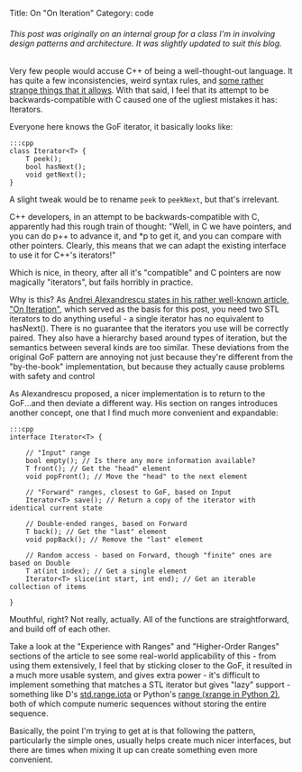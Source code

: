 Title: On "On Iteration"
Category: code

###### This post was originally on an internal group for a class I'm in involving design patterns and architecture. It was slightly updated to suit this blog.

Very few people would accuse C++ of being a well-thought-out language. It has quite a few inconsistencies, weird syntax rules, and [some rather strange things that it allows][evil C]. With that said, I feel that its attempt to be backwards-compatible with C caused one of the ugliest mistakes it has: Iterators.

Everyone here knows the GoF iterator, it basically looks like:

	:::cpp
	class Iterator<T> {
		T peek();
		bool hasNext();
		void getNext();
	}

A slight tweak would be to rename `peek` to `peekNext`, but that's irrelevant.

C++ developers, in an attempt to be backwards-compatible with C, apparently had this rough train of thought: "Well, in C we have pointers, and you can do p++ to advance it, and *p to get it, and you can compare with other pointers. Clearly, this means that we can adapt the existing interface to use it for C++'s iterators!"

Which is nice, in theory, after all it's "compatible" and C pointers are now magically "iterators", but fails horribly in practice.

Why is this? As [Andrei Alexandrescu states in his rather well-known article, "On Iteration"][On Iteration], which served as the basis for this post, you need two STL iterators to do anything useful - a single iterator has no equivalent to hasNext(). There is no guarantee that the iterators you use will be correctly paired. They also have a hierarchy based around types of iteration, but the semantics between several kinds are too similar. These deviations from the original GoF pattern are annoying not just because they're different from the "by-the-book" implementation, but because they actually cause problems with safety and control

As Alexandrescu proposed, a nicer implementation is to return to the GoF...and then deviate a different way. His section on ranges introduces another concept, one that I find much more convenient and expandable:

	:::cpp
	interface Iterator<T> {

		// "Input" range
		bool empty(); // Is there any more information available?
		T front(); // Get the "head" element
		void popFront(); // Move the "head" to the next element

		// "Forward" ranges, closest to GoF, based on Input
		Iterator<T> save(); // Return a copy of the iterator with identical current state

		// Double-ended ranges, based on Forward
		T back(); // Get the "last" element
		void popBack(); // Remove the "last" element

		// Random access - based on Forward, though "finite" ones are based on Double
		T at(int index); // Get a single element
		Iterator<T> slice(int start, int end); // Get an iterable collection of items

	}

Mouthful, right? Not really, actually. All of the functions are straightforward, and build off of each other.

Take a look at the "Experience with Ranges" and "Higher-Order Ranges" sections of the article to see some real-world applicability of this - from using them extensively, I feel that by sticking closer to the GoF, it resulted in a much more usable system, and gives extra power - it's difficult to implement something that matches a STL iterator but gives "lazy" support - something like D's [std.range.iota][] or Python's [range (xrange in Python 2)][range], both of which compute numeric sequences without storing the entire sequence.

Basically, the point I'm trying to get at is that following the pattern, particularly the simple ones, usually helps create much nicer interfaces, but there are times when mixing it up can create something even more convenient.

[evil C]: http://msoucy.me/seminars/evilC/ "My Evil C Seminar"
[On Iteration]: http://www.informit.com/articles/printerfriendly/1407357
[std.range.iota]: http://dlang.org/phobos/std_range#iota
[range]: https://docs.python.org/2/library/functions.html#xrange
